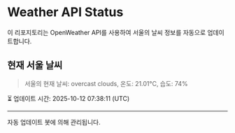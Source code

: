 
# Weather API Status

이 리포지토리는 OpenWeather API를 사용하여 서울의 날씨 정보를 자동으로 업데이트합니다.

## 현재 서울 날씨
> 서울의 현재 날씨: overcast clouds, 온도: 21.01°C, 습도: 74%

⏳ 업데이트 시간: 2025-10-12 07:38:11 (UTC)

---
자동 업데이트 봇에 의해 관리됩니다.

